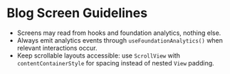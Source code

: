 # Blog Screen Guidelines

- Screens may read from hooks and foundation analytics, nothing else.
- Always emit analytics events through `useFoundationAnalytics()` when relevant interactions occur.
- Keep scrollable layouts accessible: use `ScrollView` with `contentContainerStyle` for spacing instead of nested `View` padding.
